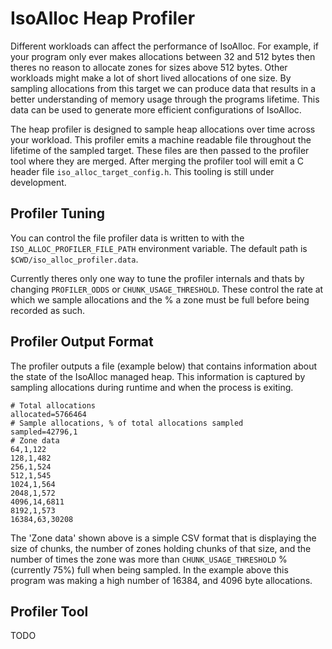 # IsoAlloc Heap Profiler

Different workloads can affect the performance of IsoAlloc. For example, if your program only ever makes allocations between 32 and 512 bytes then theres no reason to allocate zones for sizes above 512 bytes. Other workloads might make a lot of short lived allocations of one size. By sampling allocations from this target we can produce data that results in a better understanding of memory usage through the programs lifetime. This data can be used to generate more efficient configurations of IsoAlloc.

The heap profiler is designed to sample heap allocations over time across your workload. This profiler emits a machine readable file throughout the lifetime of the sampled target. These files are then passed to the profiler tool where they are merged. After merging the profiler tool will emit a C header file `iso_alloc_target_config.h`. This tooling is still under development.

## Profiler Tuning

You can control the file profiler data is written to with the `ISO_ALLOC_PROFILER_FILE_PATH` environment variable. The default path is `$CWD/iso_alloc_profiler.data`.

Currently theres only one way to tune the profiler internals and thats by changing `PROFILER_ODDS` or `CHUNK_USAGE_THRESHOLD`. These control the rate at which we sample allocations and the % a zone must be full before being recorded as such.

## Profiler Output Format

The profiler outputs a file (example below) that contains information about the state of the IsoAlloc managed heap. This information is captured by sampling allocations during runtime and when the process is exiting.

```
# Total allocations
allocated=5766464
# Sample allocations, % of total allocations sampled
sampled=42796,1
# Zone data
64,1,122
128,1,482
256,1,524
512,1,545
1024,1,564
2048,1,572
4096,14,6811
8192,1,573
16384,63,30208
```

The 'Zone data' shown above is a simple CSV format that is displaying the size of chunks, the number of zones holding chunks of that size, and the number of times the zone was more than `CHUNK_USAGE_THRESHOLD` % (currently 75%) full when being sampled. In the example above this program was making a high number of 16384, and 4096 byte allocations.

## Profiler Tool

TODO
